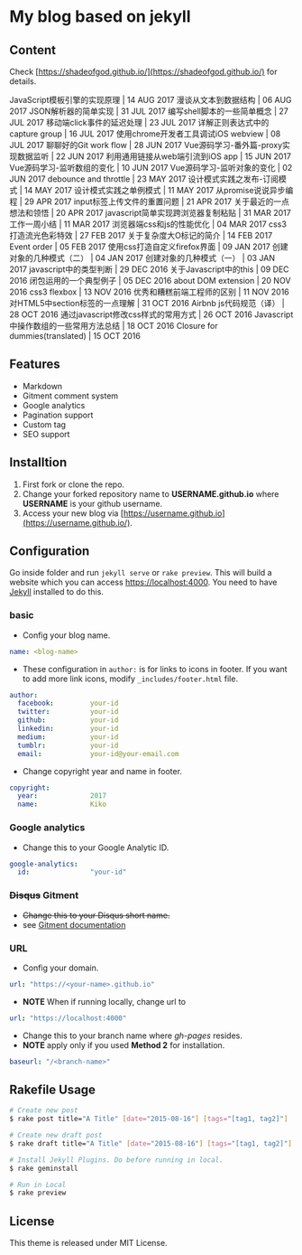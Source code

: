 # My blog based on jekyll

## Content

Check [https://shadeofgod.github.io/](https://shadeofgod.github.io/) for details.

JavaScript模板引擎的实现原理 | 14 AUG 2017
漫谈从文本到数据结构 | 06 AUG 2017
JSON解析器的简单实现 | 31 JUL 2017
编写shell脚本的一些简单概念 | 27 JUL 2017
移动端click事件的延迟处理 | 23 JUL 2017
详解正则表达式中的capture group | 16 JUL 2017
使用chrome开发者工具调试iOS webview | 08 JUL 2017
聊聊好的Git work flow | 28 JUN 2017
Vue源码学习-番外篇-proxy实现数据监听 | 22 JUN 2017
利用通用链接从web端引流到iOS app | 15 JUN 2017
Vue源码学习-监听数组的变化 | 10 JUN 2017
Vue源码学习-监听对象的变化 | 02 JUN 2017
debounce and throttle | 23 MAY 2017
设计模式实践之发布-订阅模式 | 14 MAY 2017
设计模式实践之单例模式 | 11 MAY 2017
从promise说说异步编程 | 29 APR 2017
input标签上传文件的重置问题 | 21 APR 2017
关于最近的一点想法和领悟 | 20 APR 2017
javascript简单实现跨浏览器复制粘贴 | 31 MAR 2017
工作一周小结 | 11 MAR 2017
浏览器端css和js的性能优化 | 04 MAR 2017
css3打造流光色彩特效 | 27 FEB 2017
关于复杂度大O标记的简介 | 14 FEB 2017
Event order | 05 FEB 2017
使用css打造自定义firefox界面 | 09 JAN 2017
创建对象的几种模式（二） | 04 JAN 2017
创建对象的几种模式（一） | 03 JAN 2017
javascript中的类型判断 | 29 DEC 2016
关于Javascript中的this | 09 DEC 2016
闭包运用的一个典型例子 | 05 DEC 2016
about DOM extension | 20 NOV 2016
css3 flexbox | 13 NOV 2016
优秀和糟糕前端工程师的区别 | 11 NOV 2016
对HTML5中section标签的一点理解 | 31 OCT 2016
Airbnb js代码规范（译） | 28 OCT 2016
通过javascript修改css样式的常用方式 | 26 OCT 2016
Javascript中操作数组的一些常用方法总结 | 18 OCT 2016
Closure for dummies(translated) | 15 OCT 2016

## Features

- Markdown
- Gitment comment system
- Google analytics
- Pagination support
- Custom tag
- SEO support

## Installtion

1. First fork or clone the repo.
2. Change your forked repository name to **USERNAME.github.io** where **USERNAME** is your github username.
3. Access your new blog via [https://username.github.io](https://username.github.io/).

## Configuration

Go inside folder and run `jekyll serve` or `rake preview`. This will build a website which you can access [https://localhost:4000](https://localhost:4000/). You need to have [Jekyll](https://jekyllrb.com/docs/installation/) installed to do this.

### basic

- Config your blog name.

```yaml
name: <blog-name>
```

- These configuration in `author:` is for links to icons in footer. If you want to add more link icons, modify `_includes/footer.html` file.

```yaml
author:
  facebook:         your-id
  twitter:          your-id
  github:           your-id
  linkedin:         your-id
  medium:           your-id
  tumblr:           your-id
  email:            your-id@your-email.com
```

- Change copyright year and name in footer.

```yaml
copyright:
  year:             2017
  name:             Kiko
```

### Google analytics

- Change this to your Google Analytic ID.

```yaml
google-analytics:
  id:               "your-id"
```

### ~~Disqus~~ Gitment

- ~~Change this to your Disqus short name.~~
- see [Gitment documentation](https://github.com/imsun/gitment)

### URL

- Config your domain.

```yaml
url: "https://<your-name>.github.io"
```

- **NOTE** When if running locally, change url to

```yaml
url: "https://localhost:4000"
```

- Change this to your branch name where *gh-pages* resides.
- **NOTE** apply only if you used **Method 2** for installation.

```yaml
baseurl: "/<branch-name>"
```

## Rakefile Usage

```bash
# Create new post
$ rake post title="A Title" [date="2015-08-16"] [tags="[tag1, tag2]"] 

# Create new draft post
$ rake draft title="A Title" [date="2015-08-16"] [tags="[tag1, tag2]"]

# Install Jekyll Plugins. Do before running in local.
$ rake geminstall

# Run in Local
$ rake preview
```

## License

This theme is released under MIT License.

### 